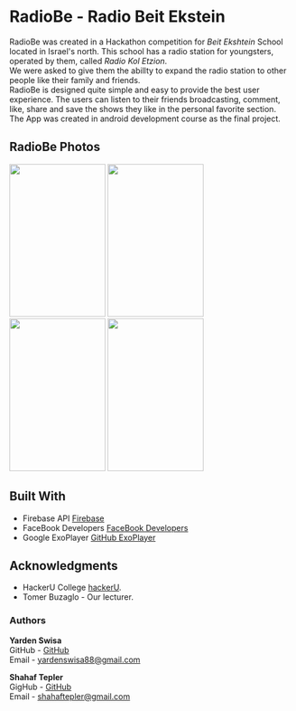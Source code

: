# RadioBe - Radio Beit Ekstein

RadioBe was created in a Hackathon competition for *Beit Ekshtein* School located in Israel's north. This school has a radio station for youngsters, operated by them, called *Radio Kol Etzion*.\
We were asked to give them the abillty to expand the radio station to other people like their family and friends.\
RadioBe is designed quite simple and easy to provide the best user experience. The users can listen to their friends broadcasting, comment, like, share and save the shows they like in the personal favorite section.\
The App was created in android development course as the final project.

## RadioBe Photos
<img src="https://github.com/shahaftepler/RadioBE/blob/master/app/src/main/res/drawable-v24/screen_shot_login2.png" height="270" width="170">  <img src="https://github.com/shahaftepler/RadioBE/blob/master/app/src/main/res/drawable-v24/screen_shot_login1.png" height="270" width="170"> <img src="https://github.com/shahaftepler/RadioBE/blob/master/app/src/main/res/drawable-v24/screen_shot_main.png" height="270" width="170">  <img src="https://github.com/shahaftepler/RadioBE/blob/master/app/src/main/res/drawable-v24/screen_shot_favorite.png" height="270" width="170">


## Built With

- Firebase API [Firebase](https://firebase.google.com/)
- FaceBook Developers [FaceBook Developers](https://developers.facebook.com/)
- Google ExoPlayer [GitHub ExoPlayer](https://github.com/google/ExoPlayer)

## Acknowledgments

- HackerU College [hackerU](https://hackeru.co.il).
- Tomer Buzaglo - Our lecturer.


### Authors
**Yarden Swisa**\
GitHub - [GitHub](https://github.com/YardenSwisa)\
Email - <yardenswisa88@gmail.com>

**Shahaf Tepler**\
GigHub - [GitHub](https://github.com/shahaftepler)\
Email - <shahaftepler@gmail.com>





